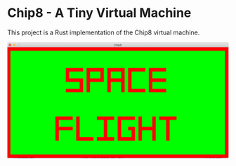 # Chip8 - A Tiny Virtual Machine

This project is a Rust implementation of the Chip8 virtual machine.

![Screenshot](./screenshot.png)
